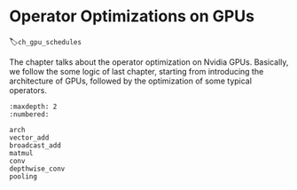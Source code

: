 # Operator Optimizations on GPUs
:label:`ch_gpu_schedules`

The chapter talks about the operator optimization on Nvidia GPUs. Basically, we follow the some logic of last chapter, starting from introducing the architecture of GPUs, followed by the optimization of some typical operators.

```toc
:maxdepth: 2
:numbered:

arch
vector_add
broadcast_add
matmul
conv
depthwise_conv
pooling
```

